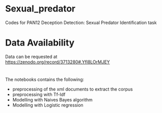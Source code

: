 # Sexual_predator
Codes for PAN12 Deception Detection: Sexual Predator Identification task

# Data Availability
Data can be requested at https://zenodo.org/record/3713280#.Yfl8LOrMJEY

# 
The notebooks contains the following:
- preprocessing of the xml documents to extract the corpus
- preprocessing with Tf-Idf
- Modelling with Naives Bayes algorithm
- Modelling with Logistic regression 
